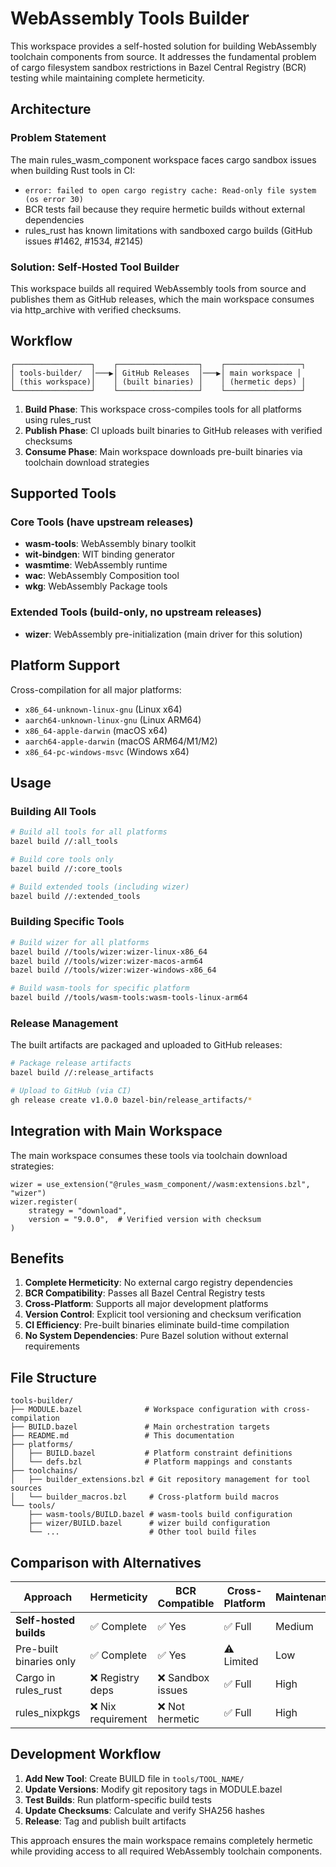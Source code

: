 # WebAssembly Tools Builder

This workspace provides a self-hosted solution for building WebAssembly toolchain components from source. It addresses the fundamental problem of cargo filesystem sandbox restrictions in Bazel Central Registry (BCR) testing while maintaining complete hermeticity.

## Architecture

### Problem Statement

The main rules_wasm_component workspace faces cargo sandbox issues when building Rust tools in CI:

- `error: failed to open cargo registry cache: Read-only file system (os error 30)`
- BCR tests fail because they require hermetic builds without external dependencies
- rules_rust has known limitations with sandboxed cargo builds (GitHub issues #1462, #1534, #2145)

### Solution: Self-Hosted Tool Builder

This workspace builds all required WebAssembly tools from source and publishes them as GitHub releases, which the main workspace consumes via http_archive with verified checksums.

## Workflow

```
┌─────────────────┐    ┌──────────────────┐    ┌─────────────────┐
│ tools-builder/  │───▶│ GitHub Releases  │───▶│ main workspace │
│ (this workspace)│    │ (built binaries) │    │ (hermetic deps) │
└─────────────────┘    └──────────────────┘    └─────────────────┘
```

1. **Build Phase**: This workspace cross-compiles tools for all platforms using rules_rust
2. **Publish Phase**: CI uploads built binaries to GitHub releases with verified checksums
3. **Consume Phase**: Main workspace downloads pre-built binaries via toolchain download strategies

## Supported Tools

### Core Tools (have upstream releases)

- **wasm-tools**: WebAssembly binary toolkit
- **wit-bindgen**: WIT binding generator
- **wasmtime**: WebAssembly runtime
- **wac**: WebAssembly Composition tool
- **wkg**: WebAssembly Package tools

### Extended Tools (build-only, no upstream releases)

- **wizer**: WebAssembly pre-initialization (main driver for this solution)

## Platform Support

Cross-compilation for all major platforms:

- `x86_64-unknown-linux-gnu` (Linux x64)
- `aarch64-unknown-linux-gnu` (Linux ARM64)
- `x86_64-apple-darwin` (macOS x64)
- `aarch64-apple-darwin` (macOS ARM64/M1/M2)
- `x86_64-pc-windows-msvc` (Windows x64)

## Usage

### Building All Tools

```bash
# Build all tools for all platforms
bazel build //:all_tools

# Build core tools only
bazel build //:core_tools

# Build extended tools (including wizer)
bazel build //:extended_tools
```

### Building Specific Tools

```bash
# Build wizer for all platforms
bazel build //tools/wizer:wizer-linux-x86_64
bazel build //tools/wizer:wizer-macos-arm64
bazel build //tools/wizer:wizer-windows-x86_64

# Build wasm-tools for specific platform
bazel build //tools/wasm-tools:wasm-tools-linux-arm64
```

### Release Management

The built artifacts are packaged and uploaded to GitHub releases:

```bash
# Package release artifacts
bazel build //:release_artifacts

# Upload to GitHub (via CI)
gh release create v1.0.0 bazel-bin/release_artifacts/*
```

## Integration with Main Workspace

The main workspace consumes these tools via toolchain download strategies:

```starlark
wizer = use_extension("@rules_wasm_component//wasm:extensions.bzl", "wizer")
wizer.register(
    strategy = "download",
    version = "9.0.0",  # Verified version with checksum
)
```

## Benefits

1. **Complete Hermeticity**: No external cargo registry dependencies
2. **BCR Compatibility**: Passes all Bazel Central Registry tests
3. **Cross-Platform**: Supports all major development platforms
4. **Version Control**: Explicit tool versioning and checksum verification
5. **CI Efficiency**: Pre-built binaries eliminate build-time compilation
6. **No System Dependencies**: Pure Bazel solution without external requirements

## File Structure

```
tools-builder/
├── MODULE.bazel              # Workspace configuration with cross-compilation
├── BUILD.bazel               # Main orchestration targets
├── README.md                 # This documentation
├── platforms/
│   ├── BUILD.bazel           # Platform constraint definitions
│   └── defs.bzl              # Platform mappings and constants
├── toolchains/
│   ├── builder_extensions.bzl # Git repository management for tool sources
│   └── builder_macros.bzl     # Cross-platform build macros
└── tools/
    ├── wasm-tools/BUILD.bazel # wasm-tools build configuration
    ├── wizer/BUILD.bazel      # wizer build configuration
    └── ...                    # Other tool build files
```

## Comparison with Alternatives

| Approach | Hermeticity | BCR Compatible | Cross-Platform | Maintenance |
|----------|-------------|----------------|----------------|-------------|
| **Self-hosted builds** | ✅ Complete | ✅ Yes | ✅ Full | Medium |
| Pre-built binaries only | ✅ Complete | ✅ Yes | ⚠️ Limited | Low |
| Cargo in rules_rust | ❌ Registry deps | ❌ Sandbox issues | ✅ Full | High |
| rules_nixpkgs | ❌ Nix requirement | ❌ Not hermetic | ✅ Full | High |

## Development Workflow

1. **Add New Tool**: Create BUILD file in `tools/TOOL_NAME/`
2. **Update Versions**: Modify git repository tags in MODULE.bazel
3. **Test Builds**: Run platform-specific build tests
4. **Update Checksums**: Calculate and verify SHA256 hashes
5. **Release**: Tag and publish built artifacts

This approach ensures the main workspace remains completely hermetic while providing access to all required WebAssembly toolchain components.
